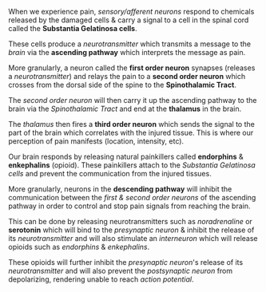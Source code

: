 When we experience pain, *sensory/afferent neurons* respond to chemicals released by the damaged cells & carry a signal to a cell in the spinal cord called the **Substantia Gelatinosa cells**.

These cells produce a *neurotransmitter* which transmits a message to the *brain* via the **ascending pathway** which interprets the message as pain.

More granularly, a neuron called the **first order neuron** synapses (releases a *neurotransmitter*) and relays the pain to a **second order neuron** which crosses from the dorsal side of the spine to the **Spinothalamic Tract**. 

The *second order neuron* will then carry it up the ascending pathway to the brain via the *Spinothalamic Tract* and end at the **thalamus** in the brain. 

The *thalamus* then fires a **third order neuron** which sends the signal to the part of the brain which correlates with the injured tissue. This is where our perception of pain manifests (location, intensity, etc).

Our brain responds by releasing natural painkillers called **endorphins** & **enkephalins** (opioid). These painkillers attach to the *Substantia Gelatinosa cells* and prevent the communication from the injured tissues.

More granularly, neurons in the **descending pathway** will inhibit the communication between the *first & second order neurons* of the ascending pathway in order to control and stop pain signals from reaching the brain. 

This can be done by releasing neurotransmitters such as *noradrenaline* or **serotonin** which will bind to the *presynaptic neuron* & inhibit the release of its *neurotransmitter* and will also stimulate an *interneuron* which will release opioids such as *endorphins* & *enkephalins*.

These opioids will further inhibit the *presynaptic neuron*'s release of its *neurotransmitter* and will also prevent the *postsynaptic neuron* from depolarizing, rendering unable to reach *action potential*.